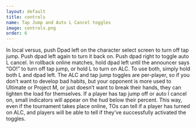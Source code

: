 ```yaml
---
layout: default
title: controls
name: Tap Jump and Auto L Cancel toggles
image: controls.png
order: 6
---
```

In local versus, push Dpad left on the character select screen to turn off tap jump. Push dpad left again to turn it back on. Push dpad right to toggle auto L cancel. In rollback online matches, hold dpad left until the announcer says “GO!” to turn off tap jump, or hold L to turn on ALC. To use both, simply hold both L and dpad left. The ALC and tap jump toggles are per-player, so if you don’t want to develop bad habits, but your opponent is more used to Ultimate or Project M, or just doesn’t want to break their hands, they can lighten the load for themselves. If a player has tap jump off or auto l cancel on, small indicators will appear on the hud below their percent. This way, even if the tournament takes place online, TOs can tell if a player has turned on ALC, and players will be able to tell if they’ve successfully activated the toggles.

